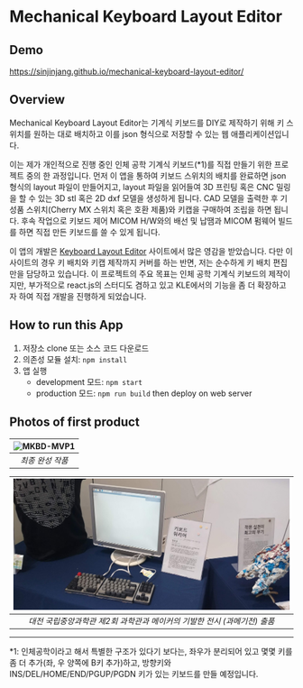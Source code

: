 # Mechanical Keyboard Layout Editor

## Demo
https://sinjinjang.github.io/mechanical-keyboard-layout-editor/

## Overview
Mechanical Keyboard Layout Editor는 기계식 키보드를 DIY로 제작하기 위해 키 스위치를 원하는 대로 배치하고 이를 json 형식으로 저장할 수 있는 웹 애플리케이션입니다.

이는 제가 개인적으로 진행 중인 인체 공학 기계식 키보드(*1)를 직접 만들기 위한 프로젝트 중의 한 과정입니다. 먼저 이 앱을 통하여 키보드 스위치의 배치를 완료하면 json 형식의 layout 파일이 만들어지고, layout 파일을 읽어들여 3D 프린팅 혹은 CNC 밀링을 할 수 있는 3D stl 혹은 2D dxf 모델을 생성하게 됩니다. CAD 모델을 출력한 후 기성품 스위치(Cherry MX 스위치 혹은 호환 제품)와 키캡을 구매하여 조립을 하면 됩니다. 후속 작업으로 키보드 제어 MICOM H/W와의 배선 및 납땜과 MICOM 펌웨어 빌드를 하면 직접 만든 키보드를 쓸 수 있게 됩니다.

이 앱의 개발은 [Keyboard Layout Editor](http://www.keyboard-layout-editor.com/) 사이트에서 많은 영감을 받았습니다. 다만 이 사이트의 경우 키 배치와 키캡 제작까지 커버를 하는 반면, 저는 순수하게 키 배치 편집 만을 담당하고 있습니다. 이 프로젝트의 주요 목표는 인체 공학 기계식 키보드의 제작이지만, 부가적으로 react.js의 스터디도 겸하고 있고 KLE에서의 기능을 좀 더 확장하고자 하여 직접 개발을 진행하게 되었습니다.

## How to run this App

1. 저장소 clone 또는 소스 코드 다운로드
2. 의존성 모듈 설치: ```npm install```
3. 앱 실행
    * development 모드: ```npm start```
    * production 모드: ```npm run build``` then deploy on web server

## Photos of first product

| ![MKBD-MVP1](./res/MKBD-MVP1.png) |
| :-------------------------------: |
|       <i>최종 완성 작품</i>       |

| ![국립중앙과학관_각자도생_일상생활전시_출품](./res/국립중앙과학관_각자도생_일상생활전시_출품.jpg) |
| :-----------------------------------------------------------------------------------------------: |
|          <i>대전 국립중앙과학관 제2회 과학관과 메이커의 기발한 전시 (과메기전) 출품</i>           |

---

*1: 인체공학이라고 해서 특별한 구조가 있다기 보다는, 좌우가 분리되어 있고 몇몇 키를 좀 더 추가(좌, 우 양쪽에 B키 추가)하고, 방향키와 INS/DEL/HOME/END/PGUP/PGDN 키가 있는 키보드를 만들 예정입니다.
